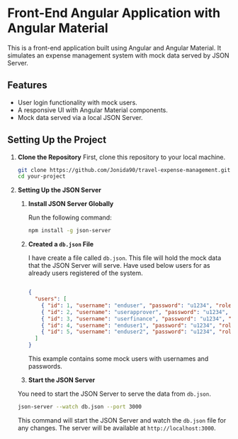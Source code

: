 # Front-End Angular Application with Angular Material

This is a front-end application built using Angular and Angular Material. It simulates an expense management system with mock data served by JSON Server. 

## Features
- User login functionality with mock users.
- A responsive UI with Angular Material components.
- Mock data served via a local JSON Server.


## Setting Up the Project

1. **Clone the Repository**
   First, clone this repository to your local machine.

   ```bash
   git clone https://github.com/Jonida90/travel-expense-management.git
   cd your-project

3. **Setting Up the JSON Server**


   1. **Install JSON Server Globally**

      Run the following command:

      ```bash
      npm install -g json-server
      ```

   2. **Created a `db.json` File**

      I have create a file called `db.json`. This file will hold the mock data that the JSON Server will serve. Have used below users for as already users registered of the system.

      ```json
      
      {
        "users": [
          { "id": 1, "username": "enduser", "password": "u1234", "role": "END_USER" },
          { "id": 2, "username": "userapprover", "password": "u1234", "role": "APPROVER" },
          { "id": 3, "username": "userfinance", "password": "u1234", "role": "FINANCE" },
          { "id": 4, "username": "enduser1", "password": "u1234", "role": "END_USER" },
          { "id": 5, "username": "enduser2", "password": "u1234", "role": "END_USER" }
        ]
      }
      ```

      This example contains some mock users with usernames and passwords.

   3. **Start the JSON Server**

     You need to start the JSON Server to serve the data from `db.json`. 

      ```bash
      json-server --watch db.json --port 3000
      ```

      This command will start the JSON Server and watch the `db.json` file for any changes. The server will be available at `http://localhost:3000`.




